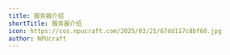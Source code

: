 ```yaml
---
title: 服务器介绍
shortTitle: 服务器介绍
icon: https://cos.npucraft.com/2025/03/21/67dd117c8bf60.jpg
author: NPUcraft
---
```


